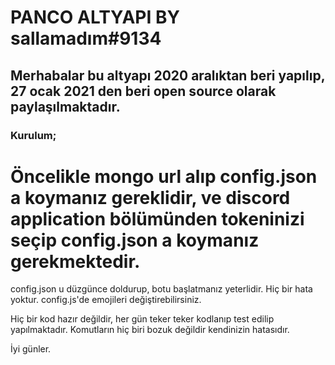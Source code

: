 # PANCO ALTYAPI BY sallamadım#9134

## Merhabalar bu altyapı 2020 aralıktan beri yapılıp, 27 ocak 2021 den beri open source olarak paylaşılmaktadır.

### Kurulum;

# Öncelikle mongo url alıp config.json a koymanız gereklidir, ve discord application bölümünden tokeninizi seçip config.json a koymanız gerekmektedir.
config.json u düzgünce doldurup, botu başlatmanız yeterlidir. Hiç bir hata yoktur.
config.js'de emojileri değiştirebilirsiniz.

Hiç bir kod hazır değildir, her gün teker teker kodlanıp test edilip yapılmaktadır.
Komutların hiç biri bozuk değildir kendinizin hatasıdır.

İyi günler.

